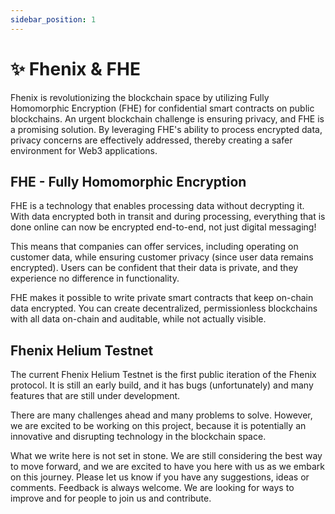```yaml
---
sidebar_position: 1
---
```


# ✨ Fhenix & FHE

Fhenix is revolutionizing the blockchain space by utilizing Fully Homomorphic Encryption (FHE) for confidential smart contracts on public blockchains. An urgent blockchain challenge is ensuring privacy, and FHE is a promising solution. By leveraging FHE's ability to process encrypted data, privacy concerns are effectively addressed, thereby creating a safer environment for Web3 applications.

## FHE - Fully Homomorphic Encryption

FHE is a technology that enables processing data without decrypting it. With data encrypted both in transit and during processing, everything that is done online can now be encrypted end-to-end, not just digital messaging!

This means that companies can offer services, including operating on customer data, while ensuring customer privacy (since user data remains encrypted). Users can be confident that their data is private, and they experience no difference in functionality.

FHE makes it possible to write private smart contracts that keep on-chain data encrypted. You can create decentralized, permissionless blockchains with all data on-chain and auditable, while not actually visible.

## Fhenix Helium Testnet

The current Fhenix Helium Testnet is the first public iteration of the Fhenix protocol. It is still an early build, and it has bugs (unfortunately) and many features that are still under development.

There are many challenges ahead and many problems to solve. However, we are excited to be working on this project, because it is potentially an innovative and disrupting technology in the blockchain space.

What we write here is not set in stone. We are still considering the best way to move forward, and we are excited to have you here with us as we embark on this journey. Please let us know if you have any suggestions, ideas or comments. Feedback is always welcome. We are looking for ways to improve and for people to join us and contribute.
